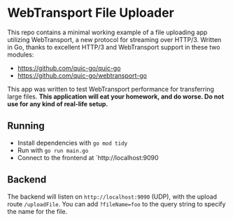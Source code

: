 # WebTransport File Uploader

This repo contains a minimal working example of a file uploading app utilizing WebTransport, a new protocol for streaming over HTTP/3. Written in Go, thanks to excellent HTTP/3 and WebTransport support in these two modules:

- https://github.com/quic-go/quic-go
- https://github.com/quic-go/webtransport-go

This app was written to test WebTransport performance for transferring large files. **This application will eat your homework, and do worse. Do not use for any kind of real-life setup.**

## Running

- Install dependencies with `go mod tidy`
- Run with `go run main.go`
- Connect to the frontend at `http://localhost:9090

## Backend

The backend will listen on `http://localhost:9090` (UDP), with the upload route `/uploadFile`. You can add `?fileName=foo` to the query string to specify the name for the file.